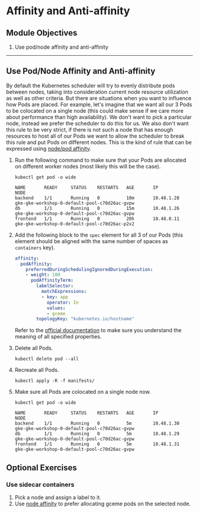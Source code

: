 # Affinity and Anti-affinity

## Module Objectives

1. Use pod/node affinity and anti-affinity

---
## Use Pod/Node Affinity and Anti-affinity

By default the Kubernetes scheduler will try to evenly distribute pods between nodes, taking into consideration current node resource utilization as well as other criteria. But there are situations when you want to influence how Pods are placed. For example, let's imagine that we want all our 3 Pods to be colocated on a single node (this could make sense if we care more about performance than high availability). We don't want to pick a particular node, instead we prefer the scheduler to do this for us. We also don't want this rule to be very strict, if there is not such a node that has enough resources to host all of our Pods we want to allow the scheduler to break this rule and put Pods on different nodes. This is the kind of rule that can be expressed using [node/pod affinity](https://kubernetes.io/docs/concepts/configuration/assign-pod-node/#affinity-and-anti-affinity).

1. Run the following command to make sure that your Pods are allocated on different worker nodes (most likely this will be the case).

    ```shell
    kubectl get pod -o wide
    ```

    ```
    NAME       READY     STATUS    RESTARTS   AGE       IP           NODE
    backend    1/1       Running   0          10m       10.48.1.28   gke-gke-workshop-0-default-pool-c70d26ac-gvpw
    db         1/1       Running   0          15m       10.48.1.26   gke-gke-workshop-0-default-pool-c70d26ac-gvpw
    frontend   1/1       Running   0          20h       10.48.0.11   gke-gke-workshop-0-default-pool-c70d26ac-p2x2
    ```

1. Add the following block to the `spec` element for all 3 of our Pods (this element should be aligned with the same number of spaces as `containers` key).

    ```yaml
    affinity:
      podAffinity:
        preferredDuringSchedulingIgnoredDuringExecution:
        - weight: 100
          podAffinityTerm:
            labelSelector:
              matchExpressions:
              - key: app
                operator: In
                values:
                - gceme
            topologyKey: "kubernetes.io/hostname"
    ```

    Refer to the [official documentation](https://kubernetes.io/docs/concepts/configuration/assign-pod-node/#inter-pod-affinity-and-anti-affinity-beta-feature) to make sure you understand the meaning of all specified properties.

1. Delete all Pods.

    ```shell
    kubectl delete pod --all
    ```

1. Recreate all Pods.

    ```shell
    kubectl apply -R -f manifests/
    ```

1. Make sure all Pods are colocated on a single node now.

    ```shell
    kubectl get pod -o wide
    ```

    ```
    NAME       READY     STATUS    RESTARTS   AGE       IP           NODE
    backend    1/1       Running   0          5m        10.48.1.30   gke-gke-workshop-0-default-pool-c70d26ac-gvpw
    db         1/1       Running   0          5m        10.48.1.29   gke-gke-workshop-0-default-pool-c70d26ac-gvpw
    frontend   1/1       Running   0          5m        10.48.1.31   gke-gke-workshop-0-default-pool-c70d26ac-gvpw
    ```

## Optional Exercises

### Use sidecar containers

1. Pick a node and assign a label to it.
1. Use [node affinity](https://kubernetes.io/docs/concepts/configuration/assign-pod-node/#node-affinity-beta-feature) to prefer allocating gceme pods on the selected node.
